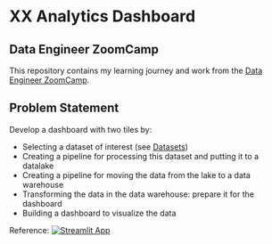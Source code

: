 # XX Analytics Dashboard

## Data Engineer ZoomCamp 

This repository contains my learning journey and work from the [Data Engineer ZoomCamp](https://github.com/DataTalksClub/data-engineering-zoomcamp).

## **Problem Statement**

Develop a dashboard with two tiles by:

* Selecting a dataset of interest (see [Datasets](#datasets))
* Creating a pipeline for processing this dataset and putting it to a datalake
* Creating a pipeline for moving the data from the lake to a data warehouse
* Transforming the data in the data warehouse: prepare it for the dashboard
* Building a dashboard to visualize the data

Reference: [![Streamlit App](https://static.streamlit.io/badges/streamlit_badge_black_white.svg)](https://datatalksclub-projects.streamlit.app/)


